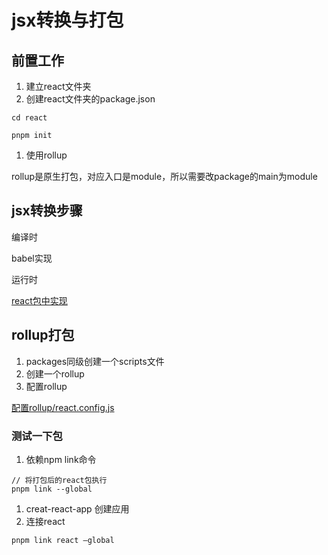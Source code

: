 # jsx转换与打包

## 前置工作

1. 建立react文件夹
2. 创建react文件夹的package.json

```
cd react

pnpm init
```

1. 使用rollup

rollup是原生打包，对应入口是module，所以需要改package的main为module

## jsx转换步骤

编译时 

babel实现

运行时 

[react包中实现](jsx%E8%BD%AC%E6%8D%A2%E4%B8%8E%E6%89%93%E5%8C%85%2024dfa3e9cd8c4325a39d12e6ab3695a6/react%E5%8C%85%E4%B8%AD%E5%AE%9E%E7%8E%B0%20adca7ff8c3a34448be4247c28db23ddb.md)

## rollup打包

1. packages同级创建一个scripts文件
2. 创建一个rollup
3. 配置rollup

[配置rollup/react.config.js](jsx%E8%BD%AC%E6%8D%A2%E4%B8%8E%E6%89%93%E5%8C%85%2024dfa3e9cd8c4325a39d12e6ab3695a6/%E9%85%8D%E7%BD%AErollup%20react%20config%20js%2068fda358213c420aa34e6da8e81285ae.md)

### 测试一下包

1. 依赖npm link命令

```tsx
// 将打包后的react包执行
pnpm link --global
```

1. creat-react-app 创建应用
2. 连接react

```tsx
pnpm link react —global
```
